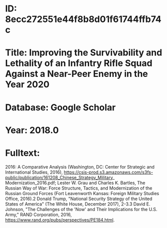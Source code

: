 # ID: 8ecc272551e44f8b8d01f61744ffb74c
# Title: Improving the Survivability and Lethality of an Infantry Rifle Squad Against a Near-Peer Enemy in the Year 2020
# Database: Google Scholar
# Year: 2018.0
# Fulltext:
2016: A Comparative Analysis (Washington, DC: Center for Strategic and International Studies, 2016), https://csis-prod.s3.amazonaws.com/s3fs-public/publication/161208_Chinese_Strategy_Military_ Modernization_2016.pdf; Lester W. Grau and Charles K. Bartles, The Russian Way of War: Force Structure, Tactics, and Modernization of the Russian Ground Forces (Fort Leavenworth Kansas: Foreign Military Studies Office, 2016).2 Donald Trump, "National Security Strategy of the United States of America" (The White House, December 2017), 2-3.3 David E. Johnson, "The Challenges of the 'Now' and Their Implications for the U.S. Army," RAND Corporation, 2016, https://www.rand.org/pubs/perspectives/PE184.html.